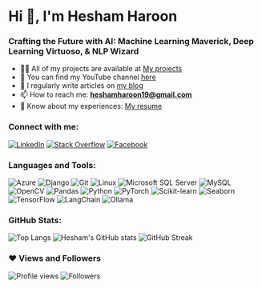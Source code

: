 # Hi 👋, I'm Hesham Haroon
### Crafting the Future with AI: Machine Learning Maverick, Deep Learning Virtuoso, & NLP Wizard

- 👨‍💻 All of my projects are available at [My projects](https://github.com/h9-tect)
- 🎥 You can find my YouTube channel [here](https://www.youtube.com/channel/UC74SgWA5QZHMYOoFvCpoMSA)
- 📝 I regularly write articles on [my blog](https://www.blogger.com/blog/posts/7869356261850495689?pli=1)
- 📫 How to reach me: **heshamharoon19@gmail.com**
- 📄 Know about my experiences: [My resume](https://drive.google.com/file/d/1zUy7rAkJ010OLL7oyJ52JktrmvEXYrDB/view?usp=sharing)

### Connect with me:
[![LinkedIn](https://img.shields.io/badge/LinkedIn-Hesham%20Haroon-blue)](https://www.linkedin.com/in/hesham-haroon-33702a189)
[![Stack Overflow](https://img.shields.io/badge/StackOverflow-13250216-orange)](https://stackoverflow.com/users/13250216)
[![Facebook](https://img.shields.io/badge/Facebook-Hesham%20Haroon-blue)](https://www.facebook.com/hesham.haroon.94)

### Languages and Tools:
![Azure](https://img.shields.io/badge/Azure-0078D7?style=for-the-badge&logo=microsoftazure&logoColor=white)
![Django](https://img.shields.io/badge/Django-092E20?style=for-the-badge&logo=django&logoColor=green)
![Git](https://img.shields.io/badge/Git-F05032?style=for-the-badge&logo=git&logoColor=white)
![Linux](https://img.shields.io/badge/Linux-FCC624?style=for-the-badge&logo=linux&logoColor=black)
![Microsoft SQL Server](https://img.shields.io/badge/Microsoft%20SQL%20Server-CC2927?style=for-the-badge&logo=microsoftsqlserver&logoColor=white)
![MySQL](https://img.shields.io/badge/MySQL-4479A1?style=for-the-badge&logo=mysql&logoColor=white)
![OpenCV](https://img.shields.io/badge/OpenCV-5C3EE8?style=for-the-badge&logo=opencv&logoColor=white)
![Pandas](https://img.shields.io/badge/Pandas-150458?style=for-the-badge&logo=pandas&logoColor=white)
![Python](https://img.shields.io/badge/Python-3776AB?style=for-the-badge&logo=python&logoColor=white)
![PyTorch](https://img.shields.io/badge/PyTorch-%23EE4C2C.svg?style=for-the-badge&logo=pytorch&logoColor=white)
![Scikit-learn](https://img.shields.io/badge/scikit_learn-F7931E?style=for-the-badge&logo=scikitlearn&logoColor=white)
![Seaborn](https://img.shields.io/badge/Seaborn-417BAF?style=for-the-badge)
![TensorFlow](https://img.shields.io/badge/TensorFlow-FF6F00?style=for-the-badge&logo=tensorflow&logoColor=white)
![LangChain](https://img.shields.io/badge/LangChain-35495e?style=for-the-badge&logo=langchain&logoColor=white)
![Ollama](https://img.shields.io/badge/Ollama-FF6F00?style=for-the-badge&logo=ollama&logoColor=white)

### GitHub Stats:
![Top Langs](https://github-readme-stats.vercel.app/api/top-langs?username=h9-tect&show_icons=true&theme=dark&layout=compact)
![Hesham's GitHub stats](https://github-readme-stats.vercel.app/api?username=h9-tect&show_icons=true&theme=dark)
![GitHub Streak](https://github-readme-streak-stats.herokuapp.com/?user=h9-tect&theme=dark)

### ❤ Views and Followers
![Profile views](https://komarev.com/ghpvc/?username=h9-tect)
![Followers](https://img.shields.io/github/followers/h9-tect?style=social)
